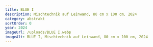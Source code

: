 ```yaml
---
title: BLUE I
description: Mischtechnik auf Leinwand, 80 cm x 100 cm, 2024
category: abstrakt
sortOrder: 0
year: 2024
imageUrl: /uploads/BLUE I.webp
imageAlt: BLUE I, Mischtechnik auf Leinwand, 80 cm x 100 cm, 2024
---
```


